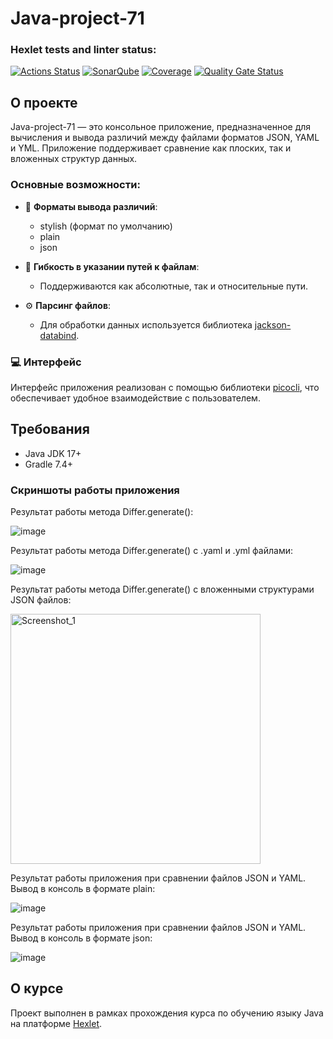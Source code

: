 # Java-project-71

### Hexlet tests and linter status:
[![Actions Status](https://github.com/maruseevvlad/java-project-71/actions/workflows/hexlet-check.yml/badge.svg)](https://github.com/maruseevvlad/java-project-71/actions)
[![SonarQube](https://github.com/maruseevvlad/java-project-71/actions/workflows/build.yml/badge.svg)](https://github.com/maruseevvlad/java-project-71/actions/workflows/build.yml)
[![Coverage](https://sonarcloud.io/api/project_badges/measure?project=maruseevvlad_java-project-71&metric=coverage)](https://sonarcloud.io/summary/new_code?id=maruseevvlad_java-project-71)
[![Quality Gate Status](https://sonarcloud.io/api/project_badges/measure?project=maruseevvlad_java-project-71&metric=alert_status)](https://sonarcloud.io/summary/new_code?id=maruseevvlad_java-project-71)

## О проекте

Java-project-71 — это консольное приложение, предназначенное для вычисления и вывода различий между файлами форматов JSON, YAML и YML. Приложение поддерживает сравнение как плоских, так и вложенных структур данных. 

### Основные возможности:
- 🎨 **Форматы вывода различий**:
  - stylish (формат по умолчанию)
  - plain
  - json
  
- 📁 **Гибкость в указании путей к файлам**: 
  - Поддерживаются как абсолютные, так и относительные пути.

- ⚙️ **Парсинг файлов**: 
  - Для обработки данных используется библиотека [jackson-databind](https://github.com/FasterXML/jackson-databind).

### 💻 Интерфейс
Интерфейс приложения реализован с помощью библиотеки [picocli](https://picocli.info/), что обеспечивает удобное взаимодействие с пользователем.

## Требования
- Java JDK 17+
- Gradle 7.4+

### Скриншоты работы приложения

Результат работы метода Differ.generate():

![image](https://github.com/user-attachments/assets/5ff472df-274a-458d-a8f7-607bd6a84809)

Результат работы метода Differ.generate() с .yaml и .yml файлами:

![image](https://github.com/user-attachments/assets/e5bde44e-ab48-4d2a-8e10-17cd46ee5451)

Результат работы метода Differ.generate() с вложенными структурами JSON файлов:

<img width="400" alt="Screenshot_1" src="https://github.com/user-attachments/assets/e27d8e85-54af-4465-b3c1-e6621a39dca7" />

Результат работы приложения при сравнении файлов JSON и YAML. Вывод в консоль в формате plain:

![image](https://github.com/user-attachments/assets/e9c59bd6-8cb2-44ce-a6cb-8352d567fe3a)

Результат работы приложения при сравнении файлов JSON и YAML. Вывод в консоль в формате json:

![image](https://github.com/user-attachments/assets/cc3b3ad4-739c-4ebf-8f50-6c8a201d7f91)

## О курсе
Проект выполнен в рамках прохождения курса по обучению языку Java на платформе [Hexlet](https://hexlet.io/).
